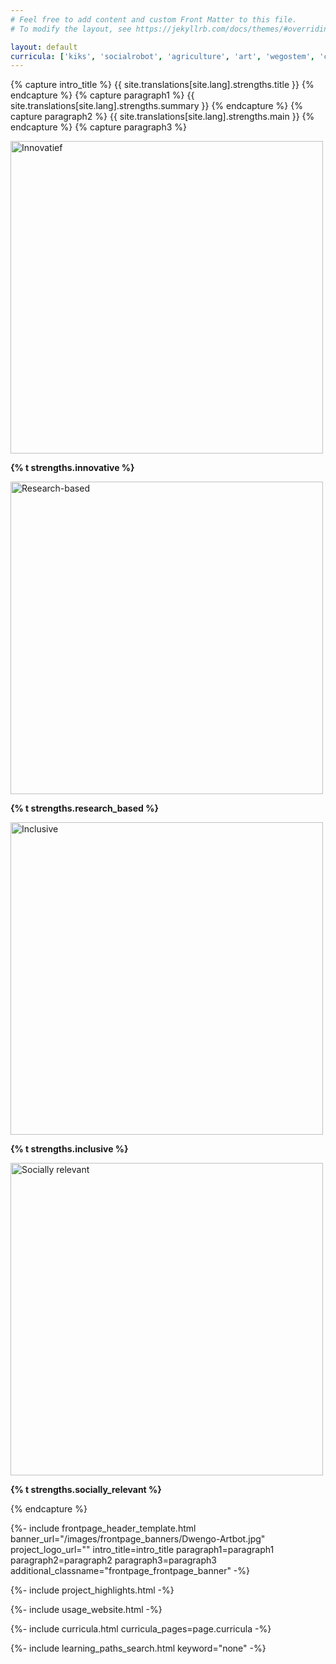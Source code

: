 ```yaml
---
# Feel free to add content and custom Front Matter to this file.
# To modify the layout, see https://jekyllrb.com/docs/themes/#overriding-theme-defaults

layout: default
curricula: ['kiks', 'socialrobot', 'agriculture', 'art', 'wegostem', 'computational_thinking', 'math_with_python', 'python_programming', 'stem', 'care', 'chatbot', 'physical_computing', 'algorithms', 'basics_ai']
---
```


{% capture intro_title %} {{ site.translations[site.lang].strengths.title }} {% endcapture %}
{% capture paragraph1 %} {{ site.translations[site.lang].strengths.summary }} {% endcapture %}
{% capture paragraph2 %} {{ site.translations[site.lang].strengths.main }} {% endcapture %}
{% capture paragraph3 %} 
<div class="strengths_container">
        <div class="research_component strength-container">
            <p><img src="/images/strengths/value-innovation.png" alt="Innovatief" width="500" height="500"/></p>
            <p><strong>{% t strengths.innovative %}</strong></p>
        </div>
        <div class="research_component strength-container">
            <p><img src="/images/strengths/value-research.png" alt="Research-based" width="500" height="500"/></p>
            <p><strong>{% t strengths.research_based %}</strong></p>
        </div>
        <div class="research_component strength-container">
            <p><img src="/images/strengths/value-inclusion.png" alt="Inclusive" width="500" height="500"/></p>
            <p><strong>{% t strengths.inclusive %}</strong></p>
        </div>
        <div class="research_component strength-container">
            <p><img src="/images/strengths/value-society.png" alt="Socially relevant" width="500" height="500"/></p>
            <p><strong>{% t strengths.socially_relevant %}</strong></p>
        </div>
    </div>
{% endcapture %}


{%- include frontpage_header_template.html banner_url="/images/frontpage_banners/Dwengo-Artbot.jpg" project_logo_url=""
intro_title=intro_title
paragraph1=paragraph1
paragraph2=paragraph2
paragraph3=paragraph3
additional_classname="frontpage_frontpage_banner"
-%}

{%- include project_highlights.html -%}

{%- include usage_website.html -%}

{%- include curricula.html curricula_pages=page.curricula -%}

{%- include learning_paths_search.html keyword="none" -%}





